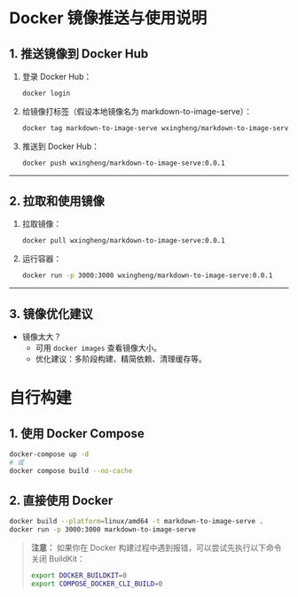 <!--
 * @Author: wxingheng
 * @Date: 2025-07-23 17:55:43
 * @LastEditTime: 2025-07-24 09:04:16
 * @LastEditors: wxingheng
 * @Description: Docker 镜像推送与使用说明
 * @FilePath: /markdown-to-image-serve/dev.md
-->

# Docker 镜像推送与使用说明

## 1. 推送镜像到 Docker Hub

1. 登录 Docker Hub：
   ```bash
   docker login
   ```
2. 给镜像打标签（假设本地镜像名为 markdown-to-image-serve）：
   ```bash
   docker tag markdown-to-image-serve wxingheng/markdown-to-image-serve:0.0.1
   ```
3. 推送到 Docker Hub：
   ```bash
   docker push wxingheng/markdown-to-image-serve:0.0.1
   ```

---

## 2. 拉取和使用镜像

1. 拉取镜像：
   ```bash
   docker pull wxingheng/markdown-to-image-serve:0.0.1
   ```
2. 运行容器：
   ```bash
   docker run -p 3000:3000 wxingheng/markdown-to-image-serve:0.0.1
   ```

---

## 3. 镜像优化建议

- 镜像太大？
  - 可用 `docker images` 查看镜像大小。
  - 优化建议：多阶段构建、精简依赖、清理缓存等。


# 自行构建


## 1. 使用 Docker Compose

```bash
docker-compose up -d
# 或
docker compose build --no-cache
```

## 2. 直接使用 Docker

```bash
docker build --platform=linux/amd64 -t markdown-to-image-serve .
docker run -p 3000:3000 markdown-to-image-serve
```

> **注意：** 如果你在 Docker 构建过程中遇到报错，可以尝试先执行以下命令关闭 BuildKit：
> ```bash
> export DOCKER_BUILDKIT=0
> export COMPOSE_DOCKER_CLI_BUILD=0
> ```
